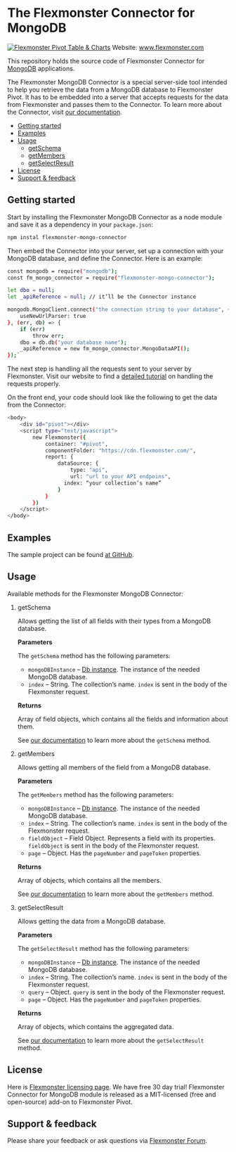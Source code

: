 # The Flexmonster Connector for MongoDB

[![Flexmonster Pivot Table & Charts](https://s3.amazonaws.com/flexmonster/github/fm-github-cover.png)](https://flexmonster.com)
Website: www.flexmonster.com

This repository holds the source code of Flexmonster Connector for [MongoDB](https://www.mongodb.com/) applications.

The Flexmonster MongoDB Connector is a special server-side tool intended to help you retrieve the data from a MongoDB database to Flexmonster Pivot. It has to be embedded into a server that accepts requests for the data from Flexmonster and passes them to the Connector. To learn more about the Connector, visit [our documentation](https://www.flexmonster.com/doc/introduction-to-the-flexmonster-mongodb-connector/).

- [Getting started](#getting-started)
- [Examples](#examples)
- [Usage](#usage)
  - [getSchema](#getSchema)
  - [getMembers](#getMembers)
  - [getSelectResult](#getSelectResult)
- [License](#license)
- [Support & feedback](#support--feedback)

## Getting started

Start by installing the Flexmonster MongoDB Connector as a node module and save it as a dependency in your `package.json`:

```bash
npm instal flexmonster-mongo-connector
```

Then embed the Connector into your server, set up a connection with your MongoDB database, and define the Connector. Here is an example:

```bash
const mongodb = require("mongodb");
const fm_mongo_connector = require("flexmonster-mongo-connector");

let dbo = null;
let _apiReference = null; // it’ll be the Connector instance

mongodb.MongoClient.connect("the connection string to your database", {
    useNewUrlParser: true
}, (err, db) => {
    if (err)
        throw err;
    dbo = db.db("your database name");
    _apiReference = new fm_mongo_connector.MongoDataAPI();
});`
```
The next step is handling all the requests sent to your server by Flexmonster. Visit our website to find a [detailed tutorial](https://www.flexmonster.com/doc/embedding-the-connector-into-the-server/) on handling the requests properly.

On the front end, your code should look like the following to get the data from the Connector:

```bash
<body>
    <div id="pivot"></div>
    <script type="text/javascript">
        new Flexmonster({
            container: "#pivot",
            componentFolder: "https://cdn.flexmonster.com/",
            report: {
                dataSource: {
                    type: "api",
                    url: "url to your API endpoins",
	              index: “your collection’s name”
                }
            }
        })
    </script>
</body>
```

## Examples

The sample project can be found [at GitHub](https://github.com/flexmonster/pivot-mongo).

## Usage

Available methods for the Flexmonster MongoDB Connector:

1. getSchema  <a id="getSchema"></a>

   Allows getting the list of all fields with their types from a MongoDB database.

   **Parameters**

   The `getSchema` method has the following parameters:

   - `mongoDBInstance` – [Db instance](https://mongodb.github.io/node-mongodb-native/api-generated/db.html). The instance of the needed MongoDB database.
   - `index` – String. The collection’s name. `index` is sent in the body of the Flexmonster request.

   **Returns**

   Array of field objects, which contains all the fields and information about them.

   See [our documentation](https://www.flexmonster.com/api/getschema/) to learn more about the `getSchema` method. 

2. getMembers <a id="getMembers"></a>

   Allows getting all members of the field from a MongoDB database.

   **Parameters**

   The `getMembers` method has the following parameters:

   - `mongoDBInstance` – [Db instance](https://mongodb.github.io/node-mongodb-native/api-generated/db.html). The instance of the needed MongoDB database.
   - `index` – String. The collection’s name. `index` is sent in the body of the Flexmonster request.
   - `fieldObject` – Field Object. Represents a field with its properties. `fieldObject` is sent in the body of the Flexmonster request.
   - `page` – Object. Has the `pageNumber` and `pageToken` properties.

   **Returns**

   Array of objects, which contains all the members. 

   See [our documentation](https://www.flexmonster.com/api/getmembers-2/) to learn more about the `getMembers` method. 

3. getSelectResult <a id="getSelectResult"></a>

   Allows getting the data from a MongoDB database.

   **Parameters**

   The `getSelectResult` method has the following parameters:
   - `mongoDBInstance` – [Db instance](https://mongodb.github.io/node-mongodb-native/api-generated/db.html). The instance of the needed MongoDB database.
   - `index` – String. The collection’s name. `index` is sent in the body of the Flexmonster request.
   - `query` – Object. `query` is sent in the body of the Flexmonster request.
   - `page` – Object. Has the `pageNumber` and `pageToken` properties.

   **Returns**
  
   Array of objects, which contains the aggregated data.

   See [our documentation](https://www.flexmonster.com/api/getselectresult/) to learn more about the `getSelectResult` method. 

## License

Here is [Flexmonster licensing page](https://www.flexmonster.com/pivot-table-editions-and-pricing/). We have free 30 day trial! Flexmonster Connector for MongoDB module is released as a MIT-licensed (free and open-source) add-on to Flexmonster Pivot.

## Support & feedback

Please share your feedback or ask questions via [Flexmonster Forum](https://www.flexmonster.com/forum/).